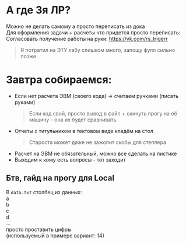 # А где 3я ЛР?

Можно не делать самому а просто переписать из дока   
Для оформления задачи + расчеты что придется просто переписать:  
Согласовать получение работы на руки: https://vk.com/rs_trigerr  
> Я потратил на ЭТУ лабу слишком много, запощу фулл сильно позже

# Завтра собираемся:
- Если нет расчета ЭВМ (своего кода) -> считаем ручками (писать руками)
    > Если код свой, просто вывод в файл + скинуть прогу на её машину - она их будет сравнивать
- Отчеты с титульником в тектовом виде кладём на стол  
    > Староста может даже не зажопит скобы для степлера
- Расчет на ЭВМ не обязательный, можно все сделать на листике
- Выходим к кому есть вопросы - тот заходит

## Бтв, гайд на прогу для Local

В `data.txt` столбец из данных:  
a  
b  
c  
d  
...  
просто проставить цифры  
(используемый в примере вариант: 14)